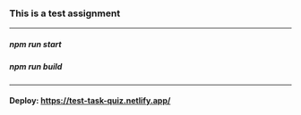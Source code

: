 ### This is a test assignment

---

##### npm run start

##### npm run build

---

#### Deploy: https://test-task-quiz.netlify.app/

